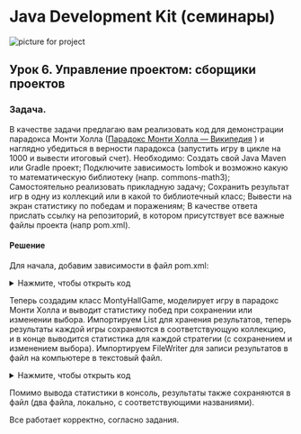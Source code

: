 ﻿# Java Development Kit (семинары)

![picture for project]([https://raw.githubusercontent.com/mrRicochet/ZanyatieGB/Java_Development_Kit_Seminar6/main/src/main/resources/maxresdefault.jpg](https://github.com/mrRicochet/ZanyatieGB/blob/main/Java_Development_Kit_Seminar6-main/src/main/resources/maxresdefault.jpg))

## Урок 6. Управление проектом: сборщики проектов


### Задача.

В качестве задачи предлагаю вам реализовать код для демонстрации парадокса Монти Холла ([Парадокс Монти Холла — Википедия](https://ru.wikipedia.org/wiki/Парадокс_Монти_Холла) ) и наглядно убедиться в верности парадокса (запустить игру в цикле на 1000 и вывести итоговый счет).
Необходимо:
Создать свой Java Maven или Gradle проект;
Подключите зависимость lombok и возможно какую то математическую библиотеку (напр. commons-math3);
Самостоятельно реализовать прикладную задачу;
Сохранить результат игр в одну из коллекций или в какой то библиотечный класс;
Вывести на экран статистику по победам и поражениям;
В качестве ответа прислать ссылку на репозиторий, в котором присутствует все важные файлы проекта (напр pom.xml).

#### Решение

Для начала, добавим зависимости в файл pom.xml:

<details>

  <summary>Нажмите, чтобы открыть код</summary>

```xml
<?xml version="1.0" encoding="UTF-8"?>
<project xmlns="http://maven.apache.org/POM/4.0.0"
         xmlns:xsi="http://www.w3.org/2001/XMLSchema-instance"
         xsi:schemaLocation="http://maven.apache.org/POM/4.0.0 http://maven.apache.org/xsd/maven-4.0.0.xsd">
    <modelVersion>4.0.0</modelVersion>

    <groupId>ru.gb</groupId>
    <artifactId>Seminar6</artifactId>
    <version>1.0-SNAPSHOT</version>

    <properties>
        <maven.compiler.source>21</maven.compiler.source>
        <maven.compiler.target>21</maven.compiler.target>
        <project.build.sourceEncoding>UTF-8</project.build.sourceEncoding>
    </properties>

    <dependencies>
        <dependency>
            <groupId>org.projectlombok</groupId>
            <artifactId>lombok</artifactId>
            <version>1.18.30</version>
            <scope>provided</scope>
        </dependency>
    </dependencies>

</project>
    
```

</details>


Теперь создадим класс MontyHallGame, моделирует игру в парадокс Монти Холла и выводит статистику побед при сохранении или изменении выбора.
Импортируем List для хранения результатов, теперь результаты каждой игры сохраняются в соответствующую коллекцию, и в конце выводится статистика для каждой стратегии (с сохранением и изменением выбора). Импортируем FileWriter для записи результатов в файл на компьютере в текстовый файл. 




<details>

  <summary>Нажмите, чтобы открыть код</summary>

```java
import lombok.AllArgsConstructor;
import lombok.Data;

import java.io.FileWriter;
import java.io.IOException;
import java.util.ArrayList;
import java.util.List;
import java.util.Random;

public class MontyHallGame {

    @Data
    @AllArgsConstructor
    private static class GameResult {
        private boolean win;
    }

    private static final int NUM_TRIALS = 1000;

    public static void main(String[] args) {
        List<GameResult> resultsWithoutSwitching = new ArrayList<>();
        List<GameResult> resultsWithSwitching = new ArrayList<>();

        for (int i = 0; i < NUM_TRIALS; i++) {
            boolean initialChoice = makeInitialChoice();
            boolean revealedDoor = revealDoor(initialChoice);
            boolean finalChoiceWithoutSwitching = initialChoice;
            boolean finalChoiceWithSwitching = switchDoor(initialChoice, revealedDoor);

            GameResult resultWithoutSwitching = playGame(initialChoice, revealedDoor, finalChoiceWithoutSwitching);
            GameResult resultWithSwitching = playGame(initialChoice, revealedDoor, finalChoiceWithSwitching);

            resultsWithoutSwitching.add(resultWithoutSwitching);
            resultsWithSwitching.add(resultWithSwitching);
        }

        printAndSaveStatistics(resultsWithoutSwitching, "Без смены выбора");
        printAndSaveStatistics(resultsWithSwitching, "Со сменой выбора");
    }

    private static boolean makeInitialChoice() {
        Random random = new Random();
        return random.nextBoolean();
    }

    private static boolean revealDoor(boolean initialChoice) {
        Random random = new Random();
        int revealedDoor = random.nextInt(3);
        while (revealedDoor == (initialChoice ? 1 : 0) || revealedDoor == (initialChoice ? 0 : 1)) {
            revealedDoor = random.nextInt(3);
        }
        return revealedDoor == 1;
    }

    private static boolean switchDoor(boolean initialChoice, boolean revealedDoor) {
        return !initialChoice && !revealedDoor;
    }

    private static GameResult playGame(boolean initialChoice, boolean revealedDoor, boolean finalChoice) {
        return new GameResult(finalChoice && !revealedDoor);
    }

    private static void printAndSaveStatistics(List<GameResult> results, String strategy) {
        long wins = results.stream().filter(GameResult::isWin).count();
        long losses = NUM_TRIALS - wins;

        System.out.println("Стратегия: " + strategy);
        System.out.println("Победы: " + wins);
        System.out.println("Поражения: " + losses);

        // Сохранение результатов в файл локально
        String fileName = "Результаты_игры_" + strategy.replace(" ", "_") + ".txt";
        try (FileWriter writer = new FileWriter(fileName)) {
            for (GameResult result : results) {
                writer.write(result.isWin() ? "Победа" : "Поражение");
                writer.write(System.lineSeparator());
            }
            System.out.println("Результаты для '" + strategy + "' сохранены в файл '" + fileName + "'");
        } catch (IOException e) {
            e.printStackTrace();
        }

        System.out.println();
    }
}
    
```

</details>

Помимо вывода статистики в консоль, результаты также сохраняются в файл (два файла, локально, с соответствующими названиями).


Все работает корректно, согласно задания.
